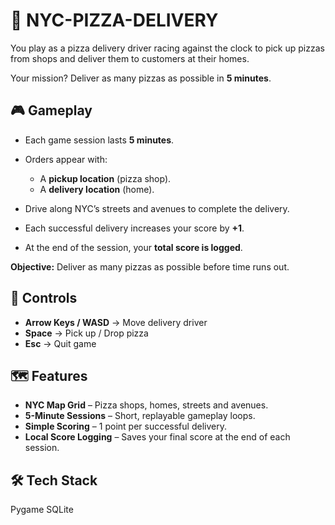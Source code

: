 # 🍕 NYC-PIZZA-DELIVERY

You play as a pizza delivery driver racing against the clock to pick up pizzas from shops and deliver them to customers at their homes.

Your mission? Deliver as many pizzas as possible in **5 minutes**.



## 🎮 Gameplay

* Each game session lasts **5 minutes**.
* Orders appear with:

  * A **pickup location** (pizza shop).
  * A **delivery location** (home).
* Drive along NYC’s streets and avenues to complete the delivery.
* Each successful delivery increases your score by **+1**.
* At the end of the session, your **total score is logged**.

**Objective:** Deliver as many pizzas as possible before time runs out.

## 🎹 Controls

* **Arrow Keys / WASD** → Move delivery driver
* **Space** → Pick up / Drop pizza
* **Esc** → Quit game



## 🗺 Features

* **NYC Map Grid** – Pizza shops, homes, streets and avenues.
* **5-Minute Sessions** – Short, replayable gameplay loops.
* **Simple Scoring** – 1 point per successful delivery.
* **Local Score Logging** – Saves your final score at the end of each session.



## 🛠 Tech Stack

Pygame
SQLite


